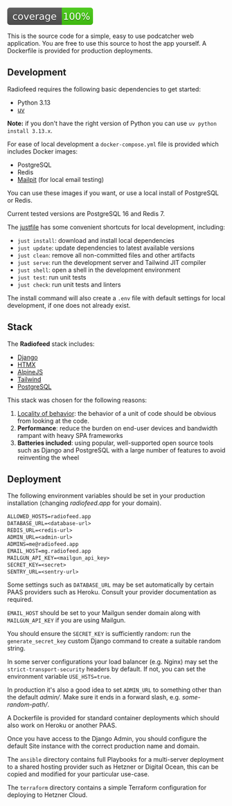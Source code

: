 
![coverage](/screenshots/coverage.svg?raw=True)

This is the source code for a simple, easy to use podcatcher web application. You are free to use this source to host the app yourself. A Dockerfile is provided for production deployments.

## Development

Radiofeed requires the following basic dependencies to get started:

* Python 3.13
* [uv](https://docs.astral.sh)

**Note:** if you don't have the right version of Python you can use `uv python install 3.13.x`.

For ease of local development a `docker-compose.yml` file is provided which includes Docker images:

* PostgreSQL
* Redis
* [Mailpit](https://mailpit.axllent.org/) (for local email testing)

You can use these images if you want, or use a local install of PostgreSQL or Redis.

Current tested versions are PostgreSQL 16 and Redis 7.

The [justfile](https://github.com/casey/just) has some convenient shortcuts for local development, including:

* `just install`: download and install local dependencies
* `just update`: update dependencies to latest available versions
* `just clean`: remove all non-committed files and other artifacts
* `just serve`: run the development server and Tailwind JIT compiler
* `just shell`: open a shell in the development environment
* `just test`: run unit tests
* `just check`: run unit tests and linters

The install command will also create a `.env` file with default settings for local development, if one does not already exist.

## Stack

The **Radiofeed** stack includes:

* [Django](https://djangoproject.com)
* [HTMX](https://htmx.org)
* [AlpineJS](https://alpinejs.dev)
* [Tailwind](https://tailwindcss.com)
* [PostgreSQL](https://www.postgresql.org/)

This stack was chosen for the following reasons:

1. [Locality of behavior](https://htmx.org/essays/locality-of-behaviour/): the behavior of a unit of code should be obvious from looking at the code.
2. **Performance**: reduce the burden on end-user devices and bandwidth rampant with heavy SPA frameworks
3. **Batteries included**: using popular, well-supported open source tools such as Django and PostgreSQL with a large number of features to avoid reinventing the wheel

## Deployment

The following environment variables should be set in your production installation (changing _radiofeed.app_ for your domain).

```
ALLOWED_HOSTS=radiofeed.app
DATABASE_URL=<database-url>
REDIS_URL=<redis-url>
ADMIN_URL=<admin-url>
ADMINS=me@radiofeed.app
EMAIL_HOST=mg.radiofeed.app
MAILGUN_API_KEY=<mailgun_api_key>
SECRET_KEY=<secret>
SENTRY_URL=<sentry-url>
```

Some settings such as `DATABASE_URL` may be set automatically by certain PAAS providers such as Heroku. Consult your provider documentation as required.

`EMAIL_HOST` should be set to your Mailgun sender domain along with `MAILGUN_API_KEY` if you are using Mailgun.

You should ensure the `SECRET_KEY` is sufficiently random: run the `generate_secret_key` custom Django command to create a suitable random string.

In some server configurations your load balancer (e.g. Nginx) may set the `strict-transport-security` headers by default. If not, you can set the environment variable `USE_HSTS=true`.

In production it's also a good idea to set `ADMIN_URL` to something other than the default _admin/_. Make sure it ends in a forward slash, e.g. _some-random-path/_.

A Dockerfile is provided for standard container deployments which should also work on Heroku or another PAAS.

Once you have access to the Django Admin, you should configure the default Site instance with the correct production name and domain.

The `ansible` directory contains full Playbooks for a multi-server deployment to a shared hosting provider such as Hetzner or Digital Ocean, this can be copied and modified for your particular use-case.

The `terraform` directory contains a simple Terraform configuration for deploying to Hetzner Cloud.
